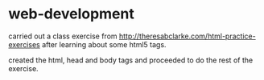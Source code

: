 ﻿# web-development
carried out a class exercise from http://theresabclarke.com/html-practice-exercises after learning about some html5 tags.

created the html, head and body tags and proceeded to do the rest of the exercise.
